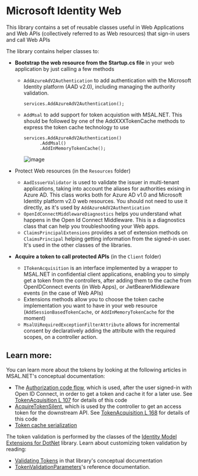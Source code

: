 # Microsoft Identity Web

This library contains a set of reusable classes useful in Web Applications and Web APIs (collectively referred to as Web resources) that sign-in users and call Web APIs

The library contains helper classes to:

- **Bootstrap the web resource from the Startup.cs file** in your web application by just calling a few methods
  - `AddAzureAdV2Authentication` to add authentication with the Microsoft Identity platform (AAD v2.0), including managing the authority validation.
  
    ```CSharp
    services.AddAzureAdV2Authentication();
    ```    
    
  - `AddMsal` to add support for token acquistion with MSAL.NET. This should be followed by one of the AddXXXTokenCache methods to express the token cache technology to use
  
      ```CSharp
    services.AddAzureAdV2Authentication() 
            .AddMsal()
            .AddInMemoryTokenCache();
    ```    
  
    ![image](https://user-images.githubusercontent.com/13203188/53899064-a100ab80-4039-11e9-8869-fa9cffcd345a.png)
  
- Protect Web resources (in the `Resources` folder)
  - `AadIssuerValidator` is used to validate the issuer in multi-tenant applications, taking into account the aliases for authorities exising in Azure AD. This class works both for Azure AD v1.0 and Microsoft Identity platform v2.0 web resources. You should not need to use it directly, as it's used by `AddAzureAdV2Authentication`
  - `OpenIdConnectMiddlewareDiagnostics` helps you understand what happens in the Open Id Connect Middleware. This is a diagnostics class that can help you troubleshooting your Web apps.
  - `ClaimsPrincipalExtensions` provides a set of extension methods on `ClaimsPrincipal` helping getting information from the signed-in user. It's used in the other classes of the libraries.

- **Acquire a token to call protected APIs** (in the `Client` folder)
  -  `ITokenAcquisition` is an interface implemented by a wrapper to MSAL.NET in confidential client applications, enabling you to simply get a token from the controllers, after adding them to the cache from OpenIDConnect events (in Web Apps), or JwtBearerMiddleware events (in the case of Web APIs)
  - Extensions methods allow you to choose the token cache implementation you want to have in your web resource (`AddSessionBasedTokenCache`, or `AddInMemoryTokenCache` for the moment)
  - `MsalUiRequiredExceptionFilterAttribute` allows for incremental consent by declaratively adding the attribute with the required scopes, on a controller action.
  
## Learn more:
You can learn more about the tokens by looking at the following articles in MSAL.NET's conceptual documentation:

- The [Authorization code flow](https://aka.ms/msal-net-authorization-code), which is used, after the user signed-in with Open ID Connect, in order to get a token and cache it for a later use. See [TokenAcquisition L 107](https://github.com/Azure-Samples/active-directory-aspnetcore-webapp-openidconnect-v2/blob/f99e913cc032e16c59b748241111e97108e87918/Extensions/TokenAcquisition.cs#L107) for details of this code
- [AcquireTokenSilent](https://aka.ms/msal-net-acquiretokensilent ), which is used by the controller to get an access token for the downstream API. See [TokenAcquisition L 168](https://github.com/Azure-Samples/active-directory-aspnetcore-webapp-openidconnect-v2/blob/f99e913cc032e16c59b748241111e97108e87918/Extensions/TokenAcquisition.cs#L168) for details of this code
- [Token cache serialization](msal-net-token-cache-serialization)


The token validation is performed by the classes of the [Identity Model Extensions for DotNet](https://github.com/AzureAD/azure-activedirectory-identitymodel-extensions-for-dotnet) library. Learn about customizing
token validation by reading:

- [Validating Tokens](https://github.com/AzureAD/azure-activedirectory-identitymodel-extensions-for-dotnet/wiki/ValidatingTokens) in that library's conceptual documentation
- [TokenValidationParameters](https://docs.microsoft.com/en-us/dotnet/api/microsoft.identitymodel.tokens.tokenvalidationparameters?view=azure-dotnet)'s reference documentation.
